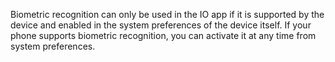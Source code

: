 Biometric recognition can only be used in the IO app if it is supported by the device and enabled in the system preferences of the device itself.
If your phone supports biometric recognition, you can activate it at any time from system preferences.